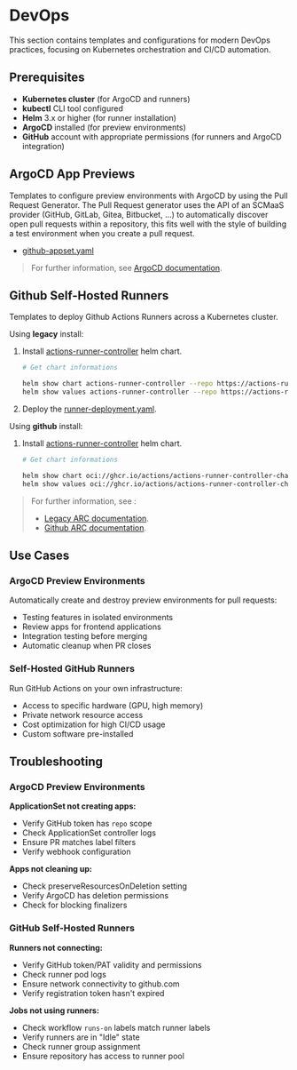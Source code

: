 # DevOps

This section contains templates and configurations for modern DevOps practices, focusing on Kubernetes orchestration and CI/CD automation.

## Prerequisites

- **Kubernetes cluster** (for ArgoCD and runners)
- **kubectl** CLI tool configured
- **Helm** 3.x or higher (for runner installation)
- **ArgoCD** installed (for preview environments)
- **GitHub** account with appropriate permissions (for runners and ArgoCD integration)

## ArgoCD App Previews

Templates to configure preview environments with ArgoCD by using the Pull Request Generator. The Pull Request generator uses the API of an SCMaaS provider (GitHub, GitLab, Gitea, Bitbucket, ...) to automatically discover open pull requests within a repository, this fits well with the style of building a test environment when you create a pull request.

- [github-appset.yaml](../devops/argo-cd-app-preview/github-appset.yaml)

> For further information, see [ArgoCD documentation](https://argo-cd.readthedocs.io/en/stable/operator-manual/applicationset/Generators-Pull-Request).

## Github Self-Hosted Runners

Templates to deploy Github Actions Runners across a Kubernetes cluster.

Using **legacy** install:
  1. Install [actions-runner-controller](https://github.com/actions/actions-runner-controller) helm chart.
      ```sh
      # Get chart informations

      helm show chart actions-runner-controller --repo https://actions-runner-controller.github.io/actions-runner-controller
      helm show values actions-runner-controller --repo https://actions-runner-controller.github.io/actions-runner-controller
      ```
  1. Deploy the [runner-deployment.yaml](../devops/github-selfhosted-runner/runner-deployment.yaml).

Using **github** install:
  1. Install [actions-runner-controller](https://docs.github.com/en/actions/hosting-your-own-runners/managing-self-hosted-runners-with-actions-runner-controller/quickstart-for-actions-runner-controller) helm chart.
      ```sh
      # Get chart informations

      helm show chart oci://ghcr.io/actions/actions-runner-controller-charts/gha-runner-scale-set-controller
      helm show values oci://ghcr.io/actions/actions-runner-controller-charts/gha-runner-scale-set-controller
      ```

> For further information, see :
> - [Legacy ARC documentation](https://github.com/actions/actions-runner-controller).
> - [Github ARC documentation](https://docs.github.com/en/actions/hosting-your-own-runners/managing-self-hosted-runners-with-actions-runner-controller/about-actions-runner-controller).

## Use Cases

### ArgoCD Preview Environments

Automatically create and destroy preview environments for pull requests:
- Testing features in isolated environments
- Review apps for frontend applications
- Integration testing before merging
- Automatic cleanup when PR closes

### Self-Hosted GitHub Runners

Run GitHub Actions on your own infrastructure:
- Access to specific hardware (GPU, high memory)
- Private network resource access
- Cost optimization for high CI/CD usage
- Custom software pre-installed

## Troubleshooting

### ArgoCD Preview Environments

**ApplicationSet not creating apps:**
- Verify GitHub token has `repo` scope
- Check ApplicationSet controller logs
- Ensure PR matches label filters
- Verify webhook configuration

**Apps not cleaning up:**
- Check preserveResourcesOnDeletion setting
- Verify ArgoCD has deletion permissions
- Check for blocking finalizers

### GitHub Self-Hosted Runners

**Runners not connecting:**
- Verify GitHub token/PAT validity and permissions
- Check runner pod logs
- Ensure network connectivity to github.com
- Verify registration token hasn't expired

**Jobs not using runners:**
- Check workflow `runs-on` labels match runner labels
- Verify runners are in "Idle" state
- Check runner group assignment
- Ensure repository has access to runner pool

